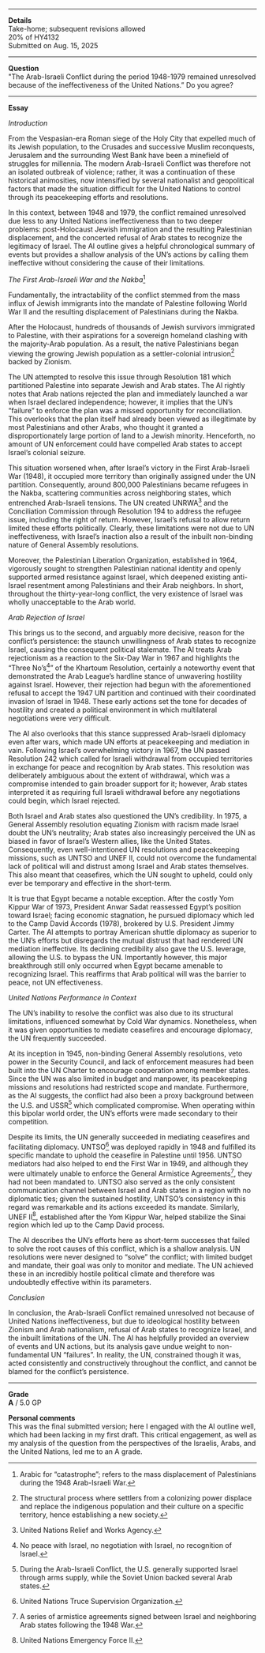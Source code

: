 ****

**Details**\
Take-home; subsequent revisions allowed\
20% of HY4132\
Submitted on Aug. 15, 2025

****

**Question**\
"The Arab-Israeli Conflict during the period 1948-1979 remained unresolved because of the ineffectiveness of the United Nations.” Do you agree?

****

**Essay**

*Introduction*

From the Vespasian-era Roman siege of the Holy City that expelled much of its Jewish population, to the Crusades and successive Muslim reconquests, Jerusalem and the surrounding West Bank have been a minefield of struggles for millennia. The modern Arab-Israeli Conflict was therefore not an isolated outbreak of violence; rather, it was a continuation of these historical animosities, now intensified by several nationalist and geopolitical factors that made the situation difficult for the United Nations to control through its peacekeeping efforts and resolutions.

In this context, between 1948 and 1979, the conflict remained unresolved due less to any United Nations ineffectiveness than to two deeper problems: post-Holocaust Jewish immigration and the resulting Palestinian displacement, and the concerted refusal of Arab states to recognize the legitimacy of Israel. The AI outline gives a helpful chronological summary of events but provides a shallow analysis of the UN’s actions by calling them ineffective without considering the cause of their limitations.

*The First Arab-Israeli War and the Nakba*[^1]

Fundamentally, the intractability of the conflict stemmed from the mass influx of Jewish immigrants into the mandate of Palestine following World War II and the resulting displacement of Palestinians during the Nakba.

After the Holocaust, hundreds of thousands of Jewish survivors immigrated to Palestine, with their aspirations for a sovereign homeland clashing with the majority-Arab population. As a result, the native Palestinians began viewing the growing Jewish population as a settler-colonial intrusion[^2] backed by Zionism.

The UN attempted to resolve this issue through Resolution 181 which partitioned Palestine into separate Jewish and Arab states. The AI rightly notes that Arab nations rejected the plan and immediately launched a war when Israel declared independence; however, it implies that the UN’s “failure” to enforce the plan was a missed opportunity for reconciliation. This overlooks that the plan itself had already been viewed as illegitimate by most Palestinians and other Arabs, who thought it granted a disproportionately large portion of land to a Jewish minority. Henceforth, no amount of UN enforcement could have compelled Arab states to accept Israel’s colonial seizure.

This situation worsened when, after Israel’s victory in the First Arab-Israeli War (1948), it occupied more territory than originally assigned under the UN partition. Consequently, around 800,000 Palestinians became refugees in the Nakba, scattering communities across neighboring states, which entrenched Arab-Israeli tensions. The UN created UNRWA[^3] and the Conciliation Commission through Resolution 194 to address the refugee issue, including the right of return. However, Israel’s refusal to allow return limited these efforts politically. Clearly, these limitations were not due to UN ineffectiveness, with Israel’s inaction also a result of the inbuilt non-binding nature of General Assembly resolutions.

Moreover, the Palestinian Liberation Organization, established in 1964, vigorously sought to strengthen Palestinian national identity and openly supported armed resistance against Israel, which deepened existing anti-Israel resentment among Palestinians and their Arab neighbors. In short, throughout the thirty-year-long conflict, the very existence of Israel was wholly unacceptable to the Arab world.

*Arab Rejection of Israel*

This brings us to the second, and arguably more decisive, reason for the conflict’s persistence: the staunch unwillingness of Arab states to recognize Israel, causing the consequent political stalemate. The AI treats Arab rejectionism as a reaction to the Six-Day War in 1967 and highlights the “Three No’s[^4]” of the Khartoum Resolution, certainly a noteworthy event that demonstrated the Arab League’s hardline stance of unwavering hostility against Israel. However, their rejection had begun with the aforementioned refusal to accept the 1947 UN partition and continued with their coordinated invasion of Israel in 1948. These early actions set the tone for decades of hostility and created a political environment in which multilateral negotiations were very difficult.

The AI also overlooks that this stance suppressed Arab-Israeli diplomacy even after wars, which made UN efforts at peacekeeping and mediation in vain. Following Israel’s overwhelming victory in 1967, the UN passed Resolution 242 which called for Israeli withdrawal from occupied territories in exchange for peace and recognition by Arab states. This resolution was deliberately ambiguous about the extent of withdrawal, which was a compromise intended to gain broader support for it; however, Arab states interpreted it as requiring full Israeli withdrawal before any negotiations could begin, which Israel rejected.

Both Israel and Arab states also questioned the UN’s credibility. In 1975, a General Assembly resolution equating Zionism with racism made Israel doubt the UN’s neutrality; Arab states also increasingly perceived the UN as biased in favor of Israel’s Western allies, like the United States. Consequently, even well-intentioned UN resolutions and peacekeeping missions, such as UNTSO and UNEF II, could not overcome the fundamental lack of political will and distrust among Israel and Arab states themselves. This also meant that ceasefires, which the UN sought to upheld, could only ever be temporary and effective in the short-term.

It is true that Egypt became a notable exception. After the costly Yom Kippur War of 1973, President Anwar Sadat reassessed Egypt’s position toward Israel; facing economic stagnation, he pursued diplomacy which led to the Camp David Accords (1978), brokered by U.S. President Jimmy Carter. The AI attempts to portray American shuttle diplomacy as superior to the UN’s efforts but disregards the mutual distrust that had rendered UN mediation ineffective. Its declining credibility also gave the U.S. leverage, allowing the U.S. to bypass the UN. Importantly however, this major breakthrough still only occurred when Egypt became amenable to recognizing Israel. This reaffirms that Arab political will was the barrier to peace, not UN effectiveness.

*United Nations Performance in Context*

The UN’s inability to resolve the conflict was also due to its structural limitations, influenced somewhat by Cold War dynamics. Nonetheless, when it was given opportunities to mediate ceasefires and encourage diplomacy, the UN frequently succeeded.

At its inception in 1945, non-binding General Assembly resolutions, veto power in the Security Council, and lack of enforcement measures had been built into the UN Charter to encourage cooperation among member states. Since the UN was also limited in budget and manpower, its peacekeeping missions and resolutions had restricted scope and mandate. Furthermore, as the AI suggests, the conflict had also been a proxy background between the U.S. and USSR[^5] which complicated compromise. When operating within this bipolar world order, the UN’s efforts were made secondary to their competition.

Despite its limits, the UN generally succeeded in mediating ceasefires and facilitating diplomacy. UNTSO[^6] was deployed rapidly in 1948 and fulfilled its specific mandate to uphold the ceasefire in Palestine until 1956. UNTSO mediators had also helped to end the First War in 1949, and although they were ultimately unable to enforce the General Armistice Agreements[^7], they had not been mandated to. UNTSO also served as the only consistent communication channel between Israel and Arab states in a region with no diplomatic ties; given the sustained hostility, UNTSO’s consistency in this regard was remarkable and its actions exceeded its mandate. Similarly, UNEF II[^8], established after the Yom Kippur War, helped stabilize the Sinai region which led up to the Camp David process.

The AI describes the UN’s efforts here as short-term successes that failed to solve the root causes of this conflict, which is a shallow analysis. UN resolutions were never designed to “solve” the conflict; with limited budget and mandate, their goal was only to monitor and mediate. The UN achieved these in an incredibly hostile political climate and therefore was undoubtedly effective within its parameters.

*Conclusion*

In conclusion, the Arab-Israeli Conflict remained unresolved not because of United Nations ineffectiveness, but due to ideological hostility between Zionism and Arab nationalism, refusal of Arab states to recognize Israel, and the inbuilt limitations of the UN. The AI has helpfully provided an overview of events and UN actions, but its analysis gave undue weight to non-fundamental UN “failures”. In reality, the UN, constrained though it was, acted consistently and constructively throughout the conflict, and cannot be blamed for the conflict’s persistence.

[^1]: Arabic for “catastrophe”; refers to the mass displacement of Palestinians during the 1948 Arab-Israeli War.
[^2]: The structural process where settlers from a colonizing power displace and replace the indigenous population and their culture on a specific territory, hence establishing a new society.
[^3]: United Nations Relief and Works Agency.
[^4]: No peace with Israel, no negotiation with Israel, no recognition of Israel.
[^5]: During the Arab-Israeli Conflict, the U.S. generally supported Israel through arms supply, while the Soviet Union backed several Arab states.
[^6]: United Nations Truce Supervision Organization.
[^7]: A series of armistice agreements signed between Israel and neighboring Arab states following the 1948 War.
[^8]: United Nations Emergency Force II.

****

**Grade**\
**A** / 5.0 GP

**Personal comments**\
This was the final submitted version; here I engaged with the AI outline well, which had been lacking in my first draft. This critical engagement, as well as my analysis of the question from the perspectives of the Israelis, Arabs, and the United Nations, led me to an A grade.
